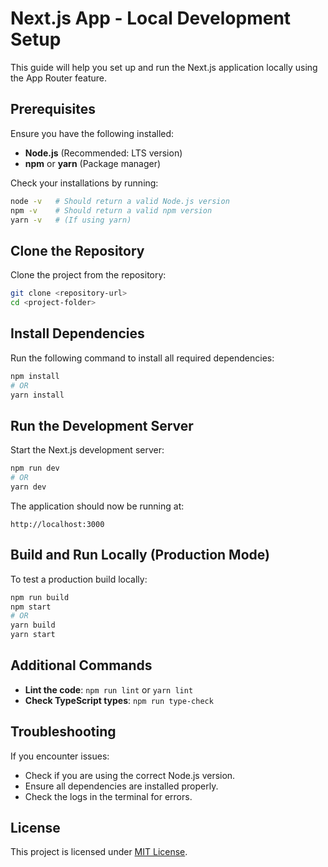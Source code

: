 # Next.js App - Local Development Setup

This guide will help you set up and run the Next.js application locally using the App Router feature.

## Prerequisites

Ensure you have the following installed:

- **Node.js** (Recommended: LTS version)
- **npm** or **yarn** (Package manager)

Check your installations by running:

```sh
node -v   # Should return a valid Node.js version
npm -v    # Should return a valid npm version
yarn -v   # (If using yarn)
```

## Clone the Repository

Clone the project from the repository:

```sh
git clone <repository-url>
cd <project-folder>
```

## Install Dependencies

Run the following command to install all required dependencies:

```sh
npm install
# OR
yarn install
```

## Run the Development Server

Start the Next.js development server:

```sh
npm run dev
# OR
yarn dev
```

The application should now be running at:

```
http://localhost:3000
```

## Build and Run Locally (Production Mode)

To test a production build locally:

```sh
npm run build
npm start
# OR
yarn build
yarn start
```

## Additional Commands

- **Lint the code**: `npm run lint` or `yarn lint`
- **Check TypeScript types**: `npm run type-check`

## Troubleshooting

If you encounter issues:

- Check if you are using the correct Node.js version.
- Ensure all dependencies are installed properly.
- Check the logs in the terminal for errors.


## License

This project is licensed under [MIT License](LICENSE).


